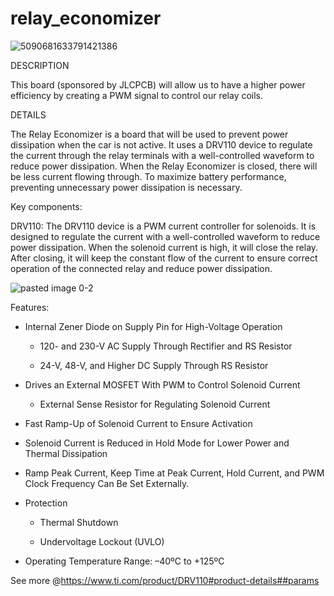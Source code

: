 # relay_economizer

![5090681633791421386](https://user-images.githubusercontent.com/14287399/197922197-8bccef32-1271-48c1-860d-0e1820440b60.png)


DESCRIPTION

This board (sponsored by JLCPCB) will allow us to have a higher power efficiency by creating a PWM signal to control our relay coils.

DETAILS

The Relay Economizer is a board that will be used to prevent power dissipation when the car is not active. It uses a DRV110 device to regulate the current through the relay terminals with a well-controlled waveform to reduce power dissipation. When the Relay Economizer is closed, there will be less current flowing through. To maximize battery performance, preventing unnecessary power dissipation is necessary.

Key components:

DRV110: The DRV110 device is a PWM current controller for solenoids. It is designed to regulate the current with a well-controlled waveform to reduce power dissipation. When the solenoid current is high, it will close the relay. After closing, it will keep the constant flow of the current to ensure correct operation of the connected relay and reduce power dissipation. 

![pasted image 0-2](https://user-images.githubusercontent.com/14287399/197921851-b9bbd16e-f49c-4608-8845-317d065fdfd1.png)


Features:

- Internal Zener Diode on Supply Pin for High-Voltage Operation

  - 120- and 230-V AC Supply Through Rectifier and RS Resistor

  - 24-V, 48-V, and Higher DC Supply Through RS Resistor  

- Drives an External MOSFET With PWM to Control Solenoid Current

  - External Sense Resistor for Regulating Solenoid Current

- Fast Ramp-Up of Solenoid Current to Ensure Activation

- Solenoid Current is Reduced in Hold Mode for Lower Power and Thermal Dissipation

- Ramp Peak Current, Keep Time at Peak Current, Hold Current, and PWM Clock Frequency Can Be Set Externally.

- Protection

  - Thermal Shutdown

  - Undervoltage Lockout (UVLO)

- Operating Temperature Range: –40ºC to +125ºC

See more @https://www.ti.com/product/DRV110#product-details##params
